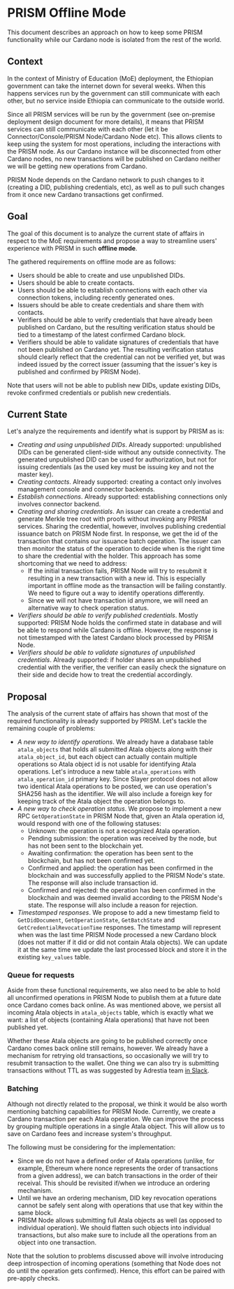 # PRISM Offline Mode
This document describes an approach on how to keep some PRISM functionality while our Cardano node is isolated from the rest of the world.

## Context
In the context of Ministry of Education (MoE) deployment, the Ethiopian government can take the internet down for several weeks. When this happens services run by the government can still communicate with each other, but no service inside Ethiopia can communicate to the outside world.

Since all PRISM services will be run by the government (see on-premise deployment design document for more details), it means that PRISM services can still communicate with each other (let it be Connector/Console/PRISM Node/Cardano Node etc). This allows clients to keep using the system for most operations, including the interactions with the PRISM node. As our Cardano instance will be disconnected from other Cardano nodes, no new transactions will be published on Cardano neither we will be getting new operations from Cardano.

PRISM Node depends on the Cardano network to push changes to it (creating a DID, publishing credentials, etc), as well as to pull such changes from it once new Cardano transactions get confirmed.

## Goal
The goal of this document is to analyze the current state of affairs in respect to the MoE requirements and propose a way to streamline users' experience with PRISM in such **offline mode**.

The gathered requirements on offline mode are as follows:
- Users should be able to create and use unpublished DIDs.
- Users should be able to create contacts.
- Users should be able to establish connections with each other via connection tokens, including recently generated ones.
- Issuers should be able to create credentials and share them with contacts.
- Verifiers should be able to verify credentials that have already been published on Cardano, but the resulting verification status should be tied to a timestamp of the latest confirmed Cardano block.
- Verifiers should be able to validate signatures of credentials that have not been published on Cardano yet. The resulting verification status should clearly reflect that the credential can not be verified yet, but was indeed issued by the correct issuer (assuming that the issuer's key is published and confirmed by PRISM Node).

Note that users will not be able to publish new DIDs, update existing DIDs, revoke confirmed credentials or publish new credentials.

## Current State
Let's analyze the requirements and identify what is support by PRISM as is:
- *Creating and using unpublished DIDs*. Already supported: unpublished DIDs can be generated client-side without any outside connectivity. The generated unpublished DID can be used for authorization, but not for issuing credentials (as the used key must be issuing key and not the master key).
- *Creating contacts*. Already supported: creating a contact only involves management console and connector backends.
- *Establish connections*. Already supported: establishing connections only involves connector backend.
- *Creating and sharing credentials*. An issuer can create a credential and generate Merkle tree root with proofs without invoking any PRISM services. Sharing the credential, however, involves publishing credential issuance batch on PRISM Node first. In response, we get the id of the transaction that contains our issuance batch operation. The issuer can then monitor the status of the operation to decide when is the right time to share the credential with the holder. This approach has some shortcoming that we need to address:
    - If the initial transaction fails, PRISM Node will try to resubmit it resulting in a new transaction with a new id. This is especially important in offline mode as the transaction will be failing constantly. We need to figure out a way to identify operations differently.
    - Since we will not have transaction id anymore, we will need an alternative way to check operation status.
- *Verifiers should be able to verify published credentials*. Mostly supported: PRISM Node holds the confirmed state in database and will be able to respond while Cardano is offline. However, the response is not timestamped with the latest Cardano block processed by PRISM Node.
- *Verifiers should be able to validate signatures of unpublished credentials*. Already supported: if holder shares an unpublished credential with the verifier, the verifier can easily check the signature on their side and decide how to treat the credential accordingly.

## Proposal
The analysis of the current state of affairs has shown that most of the required functionality is already supported by PRISM. Let's tackle the remaining couple of problems:
- *A new way to identify operations*. We already have a database table `atala_objects` that holds all submitted Atala objects along with their `atala_object_id`, but each object can actually contain multiple operations so Atala object id is not usable for identifying Atala operations. Let's introduce a new table `atala_operations` with `atala_operation_id` primary key. Since Slayer protocol does not allow two identical Atala operations to be posted, we can use operation's SHA256 hash as the identifier. We will also include a foreign key for keeping track of the Atala object the operation belongs to.
- *A new way to check operation status*. We propose to implement a new RPC `GetOperationState` in PRISM Node that, given an Atala operation id, would respond with one of the following statuses:
  - Unknown: the operation is not a recognized Atala operation.
  - Pending submission: the operation was received by the node, but has not been sent to the blockchain yet.
  - Awaiting confirmation: the operation has been sent to the blockchain, but has not been confirmed yet.
  - Confirmed and applied: the operation has been confirmed in the blockchain and was successfully applied to the PRISM Node's state. The response will also include transaction id.
  - Confirmed and rejected: the operation has been confirmed in the blockchain and was deemed invalid according to the PRISM Node's state. The response will also include a reason for rejection.
- *Timestamped responses*. We propose to add a new timestamp field to `GetDidDocument`, `GetOperationState`, `GetBatchState` and `GetCredentialRevocationTime` responses. The timestamp will represent when was the last time PRISM Node processed a new Cardano block (does not matter if it did or did not contain Atala objects). We can update it at the same time we update the last processed block and store it in the existing `key_values` table.

### Queue for requests
Aside from these functional requirements, we also need to be able to hold all unconfirmed operations in PRISM Node to publish them at a future date once Cardano comes back online. As was mentioned above, we persist all incoming Atala objects in `atala_objects` table, which is exactly what we want: a list of objects (containing Atala operations) that have not been published yet.

Whether these Atala objects are going to be published correctly once Cardano comes back online still remains, however. We already have a mechanism for retrying old transactions, so occasionally we will try to resubmit transaction to the wallet. One thing we can also try is submitting transactions without TTL as was suggested by Adrestia team [in Slack](https://input-output-rnd.slack.com/archives/C819S481Y/p1621355796019700).

### Batching
Although not directly related to the proposal, we think it would be also worth mentioning batching capabilities for PRISM Node. Currently, we create a Cardano transaction per each Atala operation. We can improve the process by grouping multiple operations in a single Atala object. This will allow us to save on Cardano fees and increase system's throughput.

The following must be considering for the implementation:
- Since we do not have a defined order of Atala operations (unlike, for example, Ethereum where nonce represents the order of transactions from a given address), we can batch transactions in the order of their receival. This should be revisited if/when we introduce an ordering mechanism.
- Until we have an ordering mechanism, DID key revocation operations cannot be safely sent along with operations that use that key within the same block.
- PRISM Node allows submitting full Atala objects as well (as opposed to individual operation). We should flatten such objects into individual transactions, but also make sure to include all the operations from an object into one transaction.

Note that the solution to problems discussed above will involve introducing deep introspection of incoming operations (something that Node does not do until the operation gets confirmed). Hence, this effort can be paired with pre-apply checks.

